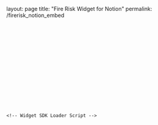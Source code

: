 layout: page 
title: "Fire Risk Widget for Notion" 
permalink: /firerisk_notion_embed

<!DOCTYPE html>
<html lang="en">
<head>
    <meta charset="UTF-8">
    <meta name="viewport" content="width=device-width, initial-scale=1.0">
    <title>Tomorrow.io Fire Risk Widget</title>
    <style>
        .tomorrow {
            position: relative;
            min-height: 220px; /* Ensure widget has space to render */
            width: 100%;
        }
        
        .tomorrow a {
            position: absolute;
            bottom: 0;
            transform: translateX(-50%);
            left: 50%;
            color: transparent;
            font-size: 0;
        }
    </style>
</head>
<body>
     <style>
        body {
            font-family: Arial, sans-serif;
            margin: 0;
            padding: 20px;
        }
        
        .tomorrow {
            position: relative;
            padding-bottom: 10px;
            width: 100%;
            max-width: 2000px;
            margin: 0 auto;
        }
        
        .powered-by {
            position: absolute;
            bottom: 0;
            left: 50%;
            transform: translateX(-50%);
        }
        
        .powered-by img {
            width: 250px;
            height: 18px;
        }
  </style>
    <!-- Widget Container -->
    <div class="tomorrow"
         data-location-id="120636,112600"
         data-language="EN"
         data-unit-system="IMPERIAL"
         data-skin="light"
          data-widget-type="fire">
    </div>

    <!-- Widget SDK Loader Script -->
<script>
     (function(d, s, id) {
            if (d.getElementById(id)) {
                if (window.__TOMORROW__) {
                    window.__TOMORROW__.renderWidget();
                }
                return;
            }
            const fjs = d.getElementsByTagName(s)[0];
            const js = d.createElement(s);
            js.id = id;
            js.src = "https://www.tomorrow.io/v1/widget/sdk/sdk.bundle.min.js";

            fjs.parentNode.insertBefore(js, fjs);
        })(document, 'script', 'tomorrow-sdk');
        </script>
</body>
</html>
